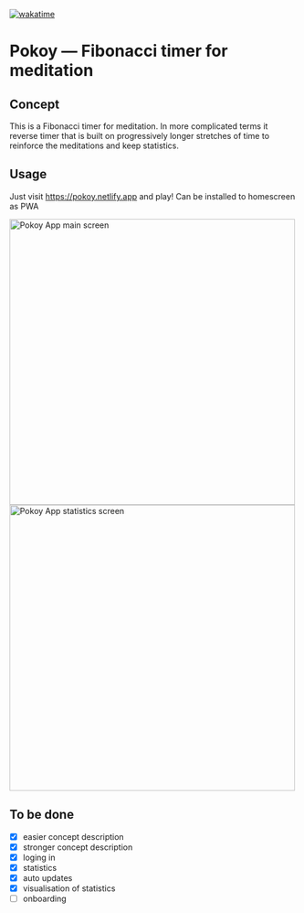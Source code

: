 [![wakatime](https://wakatime.com/badge/github/m0rtyn/pokoy.svg)](https://wakatime.com/badge/github/m0rtyn/pokoy)

# Pokoy — Fibonacci timer for meditation

## Concept

This is a Fibonacci timer for meditation. In more complicated terms it reverse timer that is built on progressively longer stretches of time to reinforce the meditations and keep statistics.

## Usage

Just visit https://pokoy.netlify.app and play! Can be installed to homescreen as PWA

<!-- <img width="521" alt="image" src="https://user-images.githubusercontent.com/20739202/120170972-cd4c0800-c201-11eb-9e86-edfe913c7191.png"> -->
<img width="500" alt="Pokoy App main screen" src="https://user-images.githubusercontent.com/20739202/155886022-6dca6ecb-a016-4a39-9f6f-a9aa175c895f.png" />
<img width="500" alt="Pokoy App statistics screen" src="https://user-images.githubusercontent.com/20739202/155886024-897c14ec-4f2c-4f43-89a5-962d55eccf1e.png" />

## To be done

* [x] easier concept description
* [x] stronger concept description
* [x] loging in
* [x] statistics
* [x] auto updates
* [x] visualisation of statistics
* [ ] onboarding
